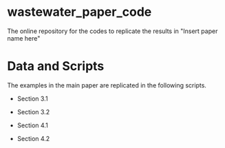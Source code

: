# wastewater_paper_code
The online repository for the codes to replicate the results in "Insert paper name here"

# Data and Scripts
The examples in the main paper are replicated in the following scripts.

- Section 3.1

- Section 3.2

- Section 4.1

- Section 4.2
